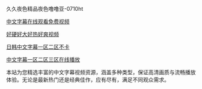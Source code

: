久久夜色精品夜色噜噜亚-0710ht

<a href="https://heiliaoxqkkct.pages.dev">中文字幕在线观看免费视频</a>

<a href="https://heiliaoow5kzm.pages.dev">好硬好大好热好爽视频</a>

<a href="https://heiliao2dmwwy.pages.dev">日韩中文字幕一区二区不卡</a>

<a href="https://heiliaoll4qsx.pages.dev">中文字幕一区二区三区在线播放</a>

本站为您精选丰富的中文字幕视频资源，涵盖多种类型，保证高清画质与流畅播放体验。无论是最新热门还是经典佳作，应有尽有，满足不同观众需求。

<span style="display:none;">[Canonical link](https://github.com/hoho20250710/hoho8)</span>
